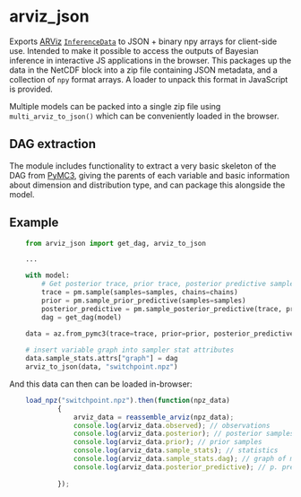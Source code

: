 # arviz_json
Exports [ARViz](https://arviz-devs.github.io/arviz/) [`InferenceData`](https://arviz-devs.github.io/arviz/notebooks/XarrayforArviZ.html) to JSON + binary npy arrays for client-side use. Intended to make it possible to access the outputs of Bayesian inference in interactive JS applications in the browser. This packages up the data in the NetCDF block into a zip file containing JSON
metadata, and a collection of `npy` format arrays. A loader to unpack this format in JavaScript is provided.

Multiple models can be packed into a single zip file using `multi_arviz_to_json()` which can be conveniently loaded in the browser.

## DAG extraction
The module includes functionality to extract a very basic skeleton of the DAG from [PyMC3](https://docs.pymc.io/), giving the parents of each variable and basic information about dimension and distribution type, and can package this alongside the model.

## Example

```python
    from arviz_json import get_dag, arviz_to_json

    ...

    with model:
        # Get posterior trace, prior trace, posterior predictive samples, and the DAG
        trace = pm.sample(samples=samples, chains=chains)
        prior = pm.sample_prior_predictive(samples=samples)
        posterior_predictive = pm.sample_posterior_predictive(trace, predictive_samples, model)
        dag = get_dag(model)
    
    data = az.from_pymc3(trace=trace, prior=prior, posterior_predictive=posterior_predictive)

    # insert variable graph into sampler stat attributes
    data.sample_stats.attrs["graph"] = dag
    arviz_to_json(data, "switchpoint.npz")
```    
And this data can then can be loaded in-browser:

```javascript
    load_npz("switchpoint.npz").then(function(npz_data)
            {
                arviz_data = reassemble_arviz(npz_data);
                console.log(arviz_data.observed); // observations
                console.log(arviz_data.posterior); // posterior samples
                console.log(arviz_data.prior); // prior samples
                console.log(arviz_data.sample_stats); // statistics
                console.log(arviz_data.sample_stats.dag); // graph of model
                console.log(arviz_data.posterior_predictive); // p. predictive samples
                
            });      

```